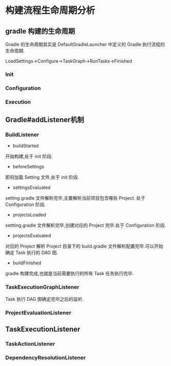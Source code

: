 # 构建流程生命周期分析

## gradle 构建的生命周期

Gradle 的生命周期其实是 DefaultGradleLauncher 中定义的 Gradle 执行流程的生命周期.

LoadSettings->Configure->TaskGraph->RunTasks->Finished

### Init

### Configuration

### Execution

## Gradle#addListener机制

### BuildListener

- buildStarted

开始构建,处于 init 阶段.

- beforeSettings

即将加载 Setting 文件,处于 init 阶段.

- settingsEvaluated

setting.gradle 文件解析完毕,主要解析当前项目包含哪些 Project. 处于  Configuration 阶段.

- projectsLoaded

settting.gradle 文件解析完毕,创建对应的 Project 完毕.处于  Configuration 阶段.

- projectsEvaluated

对应的 Project 解析 Project 目录下的 build.gradle 文件解析配置完毕.可以开始确定 Task 执行的 DAG 图.

- buildFinished

gradle 构建完成,也就是当前需要执行的所有 Task 任务执行完毕.

### TaskExecutionGraphListener

Task 执行 DAG 图确定完毕之后的监听.

### ProjectEvaluationListener

## TaskExecutionListener

### TaskActionListener

### DependencyResolutionListener
